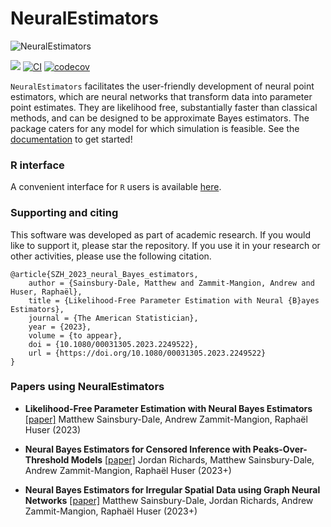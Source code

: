 # NeuralEstimators

![NeuralEstimators](https://github.com/msainsburydale/NeuralEstimators.jl/blob/main/docs/src/assets/logo.png?raw=true)

[![][docs-dev-img]][docs-dev-url]
[![CI](https://github.com/msainsburydale/NeuralEstimators.jl/actions/workflows/CI.yml/badge.svg)](https://github.com/msainsburydale/NeuralEstimators.jl/actions/workflows/CI.yml)
[![codecov](https://codecov.io/gh/msainsburydale/NeuralEstimators.jl/branch/main/graph/badge.svg?token=6cXItEsKs5)](https://codecov.io/gh/msainsburydale/NeuralEstimators.jl)

[docs-dev-img]: https://img.shields.io/badge/docs-dev-blue.svg
[docs-dev-url]: https://msainsburydale.github.io/NeuralEstimators.jl/dev/

`NeuralEstimators` facilitates the user-friendly development of neural point estimators, which are neural networks that transform data into parameter point estimates. They are likelihood free, substantially faster than classical methods, and can be designed to be approximate Bayes estimators. The package caters for any model for which simulation is feasible. See the [documentation](https://msainsburydale.github.io/NeuralEstimators.jl/dev/) to get started!

### R interface

A convenient interface for `R` users is available [here](https://github.com/msainsburydale/NeuralEstimators).


### Supporting and citing

This software was developed as part of academic research. If you would like to support it, please star the repository. If you use it in your research or other activities, please use the following citation.

```
@article{SZH_2023_neural_Bayes_estimators,
	author = {Sainsbury-Dale, Matthew and Zammit-Mangion, Andrew and Huser, Raphaël},
	title = {Likelihood-Free Parameter Estimation with Neural {B}ayes Estimators},
	journal = {The American Statistician},
	year = {2023},
	volume = {to appear},
	doi = {10.1080/00031305.2023.2249522},
	url = {https://doi.org/10.1080/00031305.2023.2249522}
}
```

### Papers using NeuralEstimators

- **Likelihood-Free Parameter Estimation with Neural Bayes Estimators** [[paper]](https://www.tandfonline.com/doi/full/10.1080/00031305.2023.2249522)
Matthew Sainsbury-Dale, Andrew Zammit-Mangion, Raphaël Huser (2023)


- **Neural Bayes Estimators for Censored Inference with Peaks-Over-Threshold Models** [[paper]](https://arxiv.org/abs/2306.15642)
Jordan Richards, Matthew Sainsbury-Dale, Andrew Zammit-Mangion, Raphaël Huser (2023+)

- **Neural Bayes Estimators for Irregular Spatial Data using Graph Neural Networks** [[paper]](https://arxiv.org/abs/2310.02600)
Matthew Sainsbury-Dale, Jordan Richards, Andrew Zammit-Mangion, Raphaël Huser (2023+)
